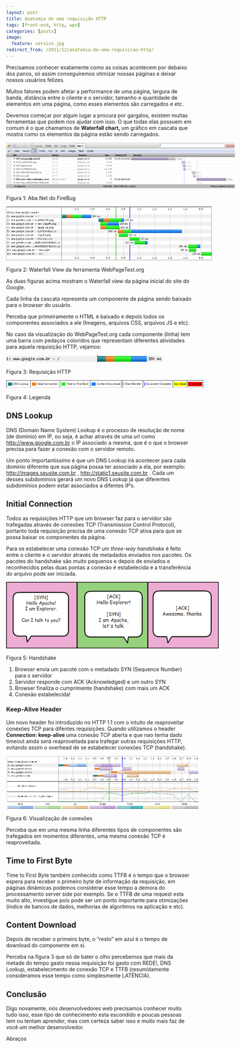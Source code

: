 ```yaml
---
layout: post
title: Anatomia de uma requisição HTTP
tags: [front-end, http, wpo]
categories: [posts]
image:
  feature: service.jpg
redirect_from: /2011/12/anatomia-de-uma-requisicao-http/
---
```

<p>Precisamos conhecer exatamente como as coisas acontecem por debaixo dos panos, só assim conseguiremos otimizar nossas páginas e deixar nossos usuários felizes.</p>
<p>Muitos fatores podem afetar a performance de uma página, largura de banda, distância entre o cliente e o servidor, tamanho e quantidade de elementos em uma página, como esses elementos são carregados e etc.</p>
<p>Devemos começar por algum lugar a procura por gargalos, existem muitas ferramentas que podem nos ajudar com isso. O que todas elas possuem em comum é o que chamamos de <strong>Waterfall chart, </strong>um gráfico em cascata que mostra como os elementos da página estão sendo carregados.</p>
<div id="attachment_229" class="wp-caption aligncenter" style="width: 631px"><img class="size-full wp-image-229     " title="Figura 1: Aba Net do FireBug" src="/images/posts/figura1.png" alt="" width="621" height="125" /><p class="wp-caption-text">Figura 1: Aba Net do FireBug</p></div>
<div id="attachment_230" class="wp-caption aligncenter" style="width: 570px"><img class="size-full wp-image-230  " title="Figura 2: Waterfall View da ferramenta WebPageTest.org" src="/images/posts/figura2.png" alt="" width="560" height="146" /><p class="wp-caption-text">Figura 2: Waterfall View da ferramenta WebPageTest.org</p></div>
<p>As duas figuras acima mostram o Waterfall view da página inicial do site do Google.</p>
<p>Cada linha da cascata representa um componente de página sendo baixado para o browser do usuário.</p>
<p>Perceba que primeiramente o HTML é baixado e depois todos os componentes associados a ele (Imagens, arquivos CSS, arquivos JS e etc).</p>
<p>No caso da visualização do WebPageTest.org cada componente (linha) tem uma barra com pedaços coloridos que representam diferentes atividades para aquela requisição HTTP, vejamos:</p>
<div id="attachment_231" class="wp-caption aligncenter" style="width: 437px"><img class="size-full wp-image-231" title="Figura 3: Requisição HTTP" src="/images/posts/figura3.png" alt="" width="427" height="20" /><p class="wp-caption-text">Figura 3: Requisição HTTP</p></div>
<div id="attachment_232" class="wp-caption aligncenter" style="width: 546px"><img class="size-full wp-image-232  " title="Figura 4: Legenda" src="/images/posts/figura4.png" alt="" width="536" height="21" /><p class="wp-caption-text">Figura 4: Legenda</p></div>
<h2>DNS Lookup</h2>
<p>DNS (Domain Name System) Lookup é o processo de resolução de nome (de domínio) em IP, ou seja, é achar através de uma url como <a href="http://www.google.com.br/">http://www.google.com.br</a> o IP associado a mesma, que é o que o browser precisa para fazer a conexão com o servidor remoto.</p>
<p>Um ponto importantissímo é que um DNS Lookup irá acontecer para cada domínio diferente que sua página possa ter associado a ela, por exemplo: <a href="http://images.seusite.com.br/">http://images.seusite.com.br</a> , <a href="http://static1.seusite.com.br/">http://static1.seusite.com.br</a> . Cada um desses subdomínios gerará um novo DNS Lookup já que diferentes subdomínios podem estar associados a difentes IP’s.</p>
<h2>Initial Connection</h2>
<p>Todos as requisições HTTP que um browser faz para o servidor são trafegadas através de conexões TCP (Transmission Control Protocol), portanto toda requisição precisa de uma conexão TCP ativa para que se possa baixar os componentes da página.</p>
<p>Para se estabelecer uma conexão TCP um <em>three-way handshake</em> é feito entre o cliente e o servidor através de metadados                enviados nos pacotes. Os pacotes do handshake são muito pequenos e depois de enviados e reconhecidos pelas duas pontas a conexão é estabelecida e a transferência do arquivo pode ser iniciada.</p>
<div id="attachment_233" class="wp-caption aligncenter" style="width: 587px"><img class="size-full wp-image-233 " title="Figura 5: Handshake" src="/images/posts/figura5.png" alt="" width="577" height="180" /><p class="wp-caption-text">Figura 5: Handshake</p></div>
<ol>
<li>Browser envia um pacote com o metadado SYN (Sequence Number) para o servidor</li>
<li>Servidor responde com ACK (Acknowledged) e um outro SYN</li>
<li>Browser finaliza o cumprimente (handshake) com mais um ACK</li>
<li>Conexão estabelecida!</li>
</ol>
<h3>Keep-Alive Header</h3>
<p>Um novo header foi introduzido no HTTP 1.1 com o intuito de reaproveitar conexões TCP para difentes requisições. Quando utilizamos o header <strong>Connection: keep-alive </strong>uma conexão TCP aberta e que nao tenha dado timeout ainda será reaproveitada para trafegar outras requisições HTTP, evitando assim o overhead de se estabelecer conexões TCP (handshake).</p>
<div id="attachment_234" class="wp-caption aligncenter" style="width: 532px"><img class="size-full wp-image-234  " title="Figura 6: Visualização de conexões" src="/images/posts/figura6.png" alt="" width="522" height="144" /><p class="wp-caption-text">Figura 6: Visualização de conexões</p></div>
<p>Perceba que em uma mesma linha diferentes tipos de componentes são trafegados em momentos diferentes, uma mesma conexão TCP é reaproveitada.</p>
<h2>Time to First Byte</h2>
<p>Time to First Byte também conhecido como TTFB é o tempo que o browser espera para receber o primeiro byte de informação da requisição, em páginas dinâmicas podemos considerar esse tempo a demora do processamento server side por exemplo. Se o TTFB de uma request esta muito alto, investigue pois pode ser um ponto importante para otimizações (índice de bancos de dados, melhorias de algoritmos na aplicação e etc).</p>
<h2>Content Download</h2>
<p>Depois de receber o primeiro byte, o “resto” em azul é o tempo de download do componente em sí.</p>
<p>Perceba na figura 3 que só de bater o olho percebemos que mais da metade do tempo gasto nessa requisição foi gasto com REDE!, DNS Lookup, estabelecimento de conexão TCP e TTFB (resumidamente consideramos esse tempo como simplesmente LATÊNCIA).</p>
<h2>Conclusão</h2>
<p>Digo novamente, nós desenvolvedores web precisamos conhecer muito tudo isso, esse tipo de conhecimento esta escondido e poucas pessoas tem ou tentam aprender, mas com certeza saber isso e muito mais faz de você um melhor desenvolvedor.</p>
<p>Abraços</p>